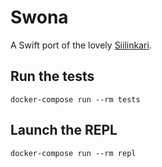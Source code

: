 # Swona

A Swift port of the lovely [Siilinkari](https://github.com/komu/siilinkari).


## Run the tests

`docker-compose run --rm tests`

## Launch the REPL

`docker-compose run --rm repl`
